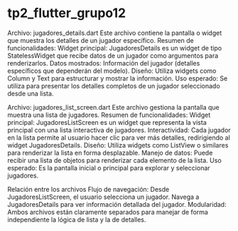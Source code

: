 # tp2_flutter_grupo12
Archivo: jugadores_details.dart
Este archivo contiene la pantalla o widget que muestra los detalles de un jugador específico.
Resumen de funcionalidades:
Widget principal:
JugadoresDetails es un widget de tipo StatelessWidget que recibe datos de un jugador como argumentos para renderizarlos.
Datos mostrados:
Información del jugador (detalles específicos que dependerán del modelo).
Diseño:
Utiliza widgets como Column y Text para estructurar y mostrar la información.
Uso esperado:
Se utiliza para presentar los detalles completos de un jugador seleccionado desde una lista.


Archivo: jugadores_list_screen.dart
Este archivo gestiona la pantalla que muestra una lista de jugadores.
Resumen de funcionalidades:
Widget principal:
JugadoresListScreen es un widget que representa la vista principal con una lista interactiva de jugadores.
Interactividad:
Cada jugador en la lista permite al usuario hacer clic para ver más detalles, redirigiendo al widget JugadoresDetails.
Diseño:
Utiliza widgets como ListView o similares para renderizar la lista en forma desplazable.
Manejo de datos:
Puede recibir una lista de objetos para renderizar cada elemento de la lista.
Uso esperado:
Es la pantalla inicial o principal para explorar y seleccionar jugadores.

Relación entre los archivos
Flujo de navegación:
Desde JugadoresListScreen, el usuario selecciona un jugador.
Navega a JugadoresDetails para ver información detallada del jugador.
Modularidad:
Ambos archivos están claramente separados para manejar de forma independiente la lógica de lista y la de detalles.
